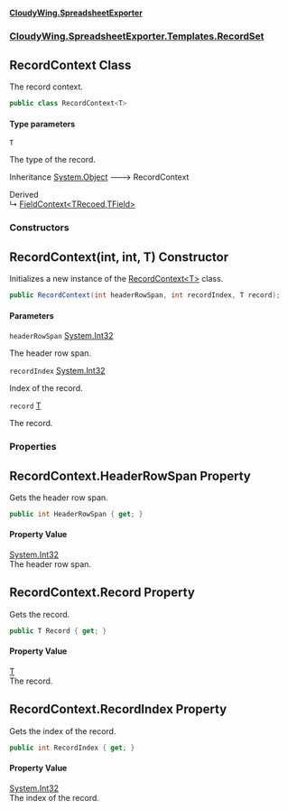 #### [CloudyWing.SpreadsheetExporter](index.md 'index')
### [CloudyWing.SpreadsheetExporter.Templates.RecordSet](CloudyWing.SpreadsheetExporter.Templates.RecordSet.md 'CloudyWing.SpreadsheetExporter.Templates.RecordSet')

## RecordContext<T> Class

The record context.

```csharp
public class RecordContext<T>
```
#### Type parameters

<a name='CloudyWing.SpreadsheetExporter.Templates.RecordSet.RecordContext_T_.T'></a>

`T`

The type of the record.

Inheritance [System.Object](https://docs.microsoft.com/en-us/dotnet/api/System.Object 'System.Object') &#129106; RecordContext<T>

Derived  
&#8627; [FieldContext&lt;TRecoed,TField&gt;](CloudyWing.SpreadsheetExporter.Templates.RecordSet.FieldContext_TRecoed,TField_.md 'CloudyWing.SpreadsheetExporter.Templates.RecordSet.FieldContext<TRecoed,TField>')
### Constructors

<a name='CloudyWing.SpreadsheetExporter.Templates.RecordSet.RecordContext_T_.RecordContext(int,int,T)'></a>

## RecordContext(int, int, T) Constructor

Initializes a new instance of the [RecordContext&lt;T&gt;](CloudyWing.SpreadsheetExporter.Templates.RecordSet.RecordContext_T_.md 'CloudyWing.SpreadsheetExporter.Templates.RecordSet.RecordContext<T>') class.

```csharp
public RecordContext(int headerRowSpan, int recordIndex, T record);
```
#### Parameters

<a name='CloudyWing.SpreadsheetExporter.Templates.RecordSet.RecordContext_T_.RecordContext(int,int,T).headerRowSpan'></a>

`headerRowSpan` [System.Int32](https://docs.microsoft.com/en-us/dotnet/api/System.Int32 'System.Int32')

The header row span.

<a name='CloudyWing.SpreadsheetExporter.Templates.RecordSet.RecordContext_T_.RecordContext(int,int,T).recordIndex'></a>

`recordIndex` [System.Int32](https://docs.microsoft.com/en-us/dotnet/api/System.Int32 'System.Int32')

Index of the record.

<a name='CloudyWing.SpreadsheetExporter.Templates.RecordSet.RecordContext_T_.RecordContext(int,int,T).record'></a>

`record` [T](CloudyWing.SpreadsheetExporter.Templates.RecordSet.RecordContext_T_.md#CloudyWing.SpreadsheetExporter.Templates.RecordSet.RecordContext_T_.T 'CloudyWing.SpreadsheetExporter.Templates.RecordSet.RecordContext<T>.T')

The record.
### Properties

<a name='CloudyWing.SpreadsheetExporter.Templates.RecordSet.RecordContext_T_.HeaderRowSpan'></a>

## RecordContext<T>.HeaderRowSpan Property

Gets the header row span.

```csharp
public int HeaderRowSpan { get; }
```

#### Property Value
[System.Int32](https://docs.microsoft.com/en-us/dotnet/api/System.Int32 'System.Int32')  
The header row span.

<a name='CloudyWing.SpreadsheetExporter.Templates.RecordSet.RecordContext_T_.Record'></a>

## RecordContext<T>.Record Property

Gets the record.

```csharp
public T Record { get; }
```

#### Property Value
[T](CloudyWing.SpreadsheetExporter.Templates.RecordSet.RecordContext_T_.md#CloudyWing.SpreadsheetExporter.Templates.RecordSet.RecordContext_T_.T 'CloudyWing.SpreadsheetExporter.Templates.RecordSet.RecordContext<T>.T')  
The record.

<a name='CloudyWing.SpreadsheetExporter.Templates.RecordSet.RecordContext_T_.RecordIndex'></a>

## RecordContext<T>.RecordIndex Property

Gets the index of the record.

```csharp
public int RecordIndex { get; }
```

#### Property Value
[System.Int32](https://docs.microsoft.com/en-us/dotnet/api/System.Int32 'System.Int32')  
The index of the record.